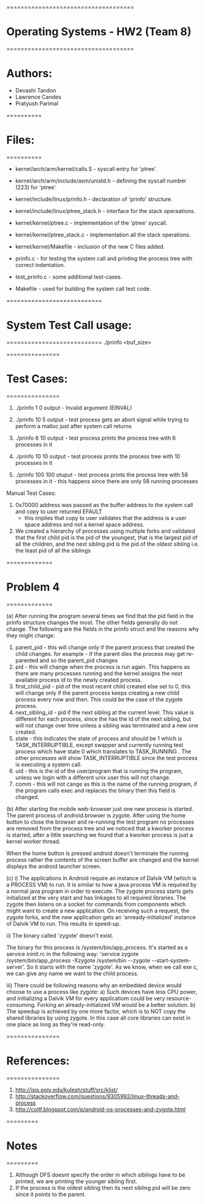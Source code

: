 ====================================
  # Operating Systems - HW2 (Team 8)
====================================

# Authors:
- Devashi Tandon
- Lawrence Candes
- Pratyush Parimal

==========
  # Files:
==========
- kernel/arch/arm/kernel/calls.S - syscall entry for 'ptree'.
- kernel/arch/arm/include/asm/unistd.h - defining the syscall number (223) for 'ptree'.

- kernel/include/linux/prinfo.h - declaration of 'prinfo' structure.
- kernel/include/linux/ptree_stack.h - interface for the stack operaations.
- kernel/kernel/ptree.c - implementation of the 'ptree' syscall.
- kernel/kernel/ptree_stack.c - implementation all the stack operations.
- kernel/kernel/Makefile - inclusion of the new C files added.

- prinfo.c - for testing the system call and printing the process tree with correct indentation.
- test_prinfo.c - some additional test-cases.
- Makefile - used for building the system call test code.


===========================
  # System Test Call usage:
===========================
./prinfo <nr> <buf_size>


===============
  # Test Cases:
===============

1. ./prinfo 1 0
output - Invalid argument (EINVAL)

2. ./prinfo 10 5
output - test process gets an abort signal while trying to perform a malloc just after system call returns

3. ./prinfo 6 10
output - test process prints the process tree with 6 processes in it  

4. ./prinfo 10 10
output - test process prints the process tree with 10  processes in it  

5. ./prinfo 100 100
otuput - test process prints the process tree with 58 processes in it - this happens since there are only 58 running 
	processes

Manual Test Cases:
1. 0x70000 address was passed as the buffer address to the system call and copy to user returned EFAULT
   - this implies that copy to user validates that the address is a user space address and not a kernel space address.
2. We created a hierarchy of processes using multiple forks and validated that the first child pid is the pid of the youngest,
   that is the largest pid of all the children, and the next sibling pid is the pid of the oldest sibling i.e. the least pid of 
   all the siblings 

=============
  # Problem 4
=============

(a)
After running the program several times we find that the pid field in the prinfo structure changes the most. The other fields generally do not change.
The following are the fields in the prinfo struct and the reasons why they might change:
1. parent_pid - this will change only if the parent process that created the child changes. for example - if the parent dies the process may get re-parented and so the parent_pid changes
2. pid - this will change when the process is run again. This happens as there are many processes running and the kernel assigns the next available process id to the newly created process.
3. first_child_pid - pid of the most recent child created else set to 0, this will change only if the parent process keeps creating a new child process every now and then. This could be the case of the zygote process.
4. next_sibling_id - pid if the next sibling at the current level. This value is different for each process, since the has the id of the next sibling, but will not change over time unless a sibling was terminated and a new one created.
5. state - this indicates the state of process and should be 1 which is TASK_INTERRUPTIBLE, except swapper and currently running test process which have state 0 which translates to TASK_RUNNING . The other processes will show TASK_INTERRUPTIBLE since the test process is executing a system call.
6. uid - this is the id of the user/program that is running the program, unless we login with a different unix user this will not change.
7. comm - this will not cange as this is the name of the running program, if the program calls exec and replaces the binary then this field is changed.

(b)
After starting the mobile web-browser just one new process is started.
The parent process of android.browser is zygote. 
After using the home button to close the browser and re-running the test program no processes are removed from the process tree and we noticed that a kworker process is started, after a little searching we found that a kworker process is just a kernel worker thread.

When the home button is pressed android doesn't terminate the running process rather the contents of the screen buffer are changed and the kernel displays the android launcher screen.

(c)
 i)
The applications in Android require an instance of Dalvik VM (which is a PROCESS VM) to run. It is similar to how a java process VM is required by a normal java program in order to execute. The zygote process starts gets initialized at the very start and has linkages to all required libraries. The zygote then listens on a socket for commands from components which might want to create a new application. On receiving such a request, the zygote forks, and the new application gets an 'anready-initialized' instance of Dalvik VM to run. This results in speed-up.

ii)
The binary called 'zygote' doesn't exist.

The binary for this process is /system/bin/app_process. It's started as a service ininit.rc in the following way: 'service zygote /system/bin/app_process -Xzygote /system/bin --zygote --start-system-server'. So it starts with the name 'zygote'. As we know, when we call exe
c, we can give any name we want to the child process.


iii)
There could be following reasons why an embedded device would choose to use a process like zygote:
a) Such devices have less CPU power, and initializing a Dalvik VM for every applicatiom could be very resource-consuming. Forking an already-initialized VM would be a better solution.
b) The speedup is achieved by one more factor, which is to NOT copy the shared libraries by using zygote. In this case all core libraries can exist in one place as long as they're read-only.


===============
 # References:
===============
1. http://isis.poly.edu/kulesh/stuff/src/klist/
2. http://stackoverflow.com/questions/9305992/linux-threads-and-process
3. http://coltf.blogspot.com/p/android-os-processes-and-zygote.html

=========
 # Notes
=========

1. Although DFS doesnt specify the order in which siblings have to be printed,
   we are printing the younger sibling first.
2. If the process is the oldest sibling then its next sibling pid will be zero since it points to the parent.
